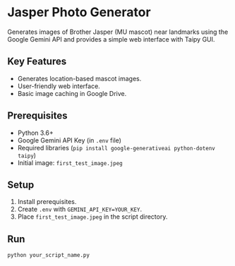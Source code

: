 # Jasper Photo Generator

Generates images of Brother Jasper (MU mascot) near landmarks using the Google Gemini API and provides a simple web interface with Taipy GUI.

## Key Features

* Generates location-based mascot images.
* User-friendly web interface.
* Basic image caching in Google Drive.

## Prerequisites

* Python 3.6+
* Google Gemini API Key (in `.env` file)
* Required libraries (`pip install google-generativeai python-dotenv taipy`)
* Initial image: `first_test_image.jpeg`

## Setup

1.  Install prerequisites.
2.  Create `.env` with `GEMINI_API_KEY=YOUR_KEY`.
3.  Place `first_test_image.jpeg` in the script directory.

## Run

```bash
python your_script_name.py
